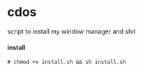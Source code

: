 # cdos 
script to install my window manager and shit

#### install ####
```
# chmod +x install.sh && sh install.sh
```
